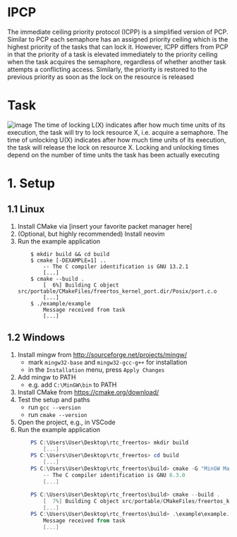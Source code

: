 # IPCP
The immediate ceiling priority protocol (ICPP) is a simplified version of PCP. Similar to PCP each semaphore has an assigned priority ceiling which is the highest priority of the tasks that can lock it.
However, ICPP differs from PCP in that the priority of a task is elevated immediately to the priority ceiling when the task acquires the semaphore, regardless of whether another task attempts a conflicting access. Similarly, the priority is restored to the previous priority as soon as the lock on the resource is released

# Task
![image](https://github.com/shashaaankk/RTC_IPCP/assets/54775855/3f02511e-f39f-414e-bec9-84c4e60ab662)
The time of locking L(X) indicates after how much time units of its execution, the task will try to lock resource X, i.e. acquire a semaphore. The time of unlocking U(X) indicates after how much time units of its execution, the task will release the lock on resource X. Locking and unlocking times depend on the number of time units the task has been actually executing
# 1. Setup
## 1.1 Linux
1. Install CMake via [insert your favorite packet manager here]
2. (Optional, but highly recommended) Install neovim
3. Run the example application
    ``` console
        $ mkdir build && cd build
        $ cmake [-DEXAMPLE=1] ..
            -- The C compiler identification is GNU 13.2.1
            [...]
        $ cmake --build .
            [  6%] Building C object src/portable/CMakeFiles/freertos_kernel_port.dir/Posix/port.c.o
            [...]
        $ ./example/example 
            Message received from task
            [...]
    ```

## 1.2 Windows
1. Install mingw from http://sourceforge.net/projects/mingw/ 
    - mark `mingw32-base` and `mingw32-gcc-g++` for installation
    - in the `Installation` menu, press `Apply Changes`
2. Add mingw to PATH
    - e.g. add `C:\MinGW\bin` to PATH
3. Install CMake from https://cmake.org/download/
4. Test the setup and paths
    - run `gcc --version`
    - run `cmake --version`
5. Open the project, e.g., in VSCode
6. Run the example application
    ``` powershell
        PS C:\Users\User\Desktop\rtc_freertos> mkdir build
            [...]
        PS C:\Users\User\Desktop\rtc_freertos> cd build
            [...]
        PS C:\Users\User\Desktop\rtc_freertos\build> cmake -G "MinGW Makefiles" [-DEXAMPLE=1] ..
            -- The C compiler identification is GNU 6.3.0
            [...]

        PS C:\Users\User\Desktop\rtc_freertos\build> cmake --build .
            [  7%] Building C object src/portable/CMakeFiles/freertos_kernel_port.dir/MSVC-MingW/port.c.obj
            [...]
        PS C:\Users\User\Desktop\rtc_freertos\build> .\example\example.exe
            Message received from task
            [...]
    ```
